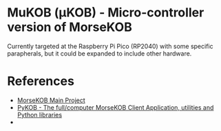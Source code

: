 # MuKOB (μKOB) - Micro-controller version of MorseKOB

Currently targeted at the Raspberry Pi Pico (RP2040) with some specific 
parapherals, but it could be expanded to include other hardware.

# References
* [MorseKOB Main Project](https://github.com/MorseKOB)
* [PyKOB - The full/computer MorseKOB Client Application, utilities and Python libraries](https://github.com/MorseKOB/PyKOB)
* 